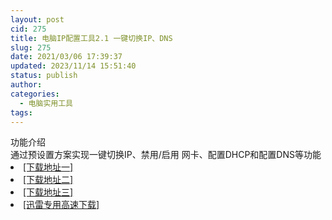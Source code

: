 ```yaml
---
layout: post
cid: 275
title: 电脑IP配置工具2.1 一键切换IP、DNS
slug: 275
date: 2021/03/06 17:39:37
updated: 2023/11/14 15:51:40
status: publish
author: 
categories: 
  - 电脑实用工具
tags: 
---
```



<div alt="潮男心博客 www.cnx0.com">
	<div>
		功能介绍
	</div>
	<div>
		通过预设置方案实现一键切换IP、禁用/启用 网卡、配置DHCP和配置DNS等功能
	</div>
	<li>
		<a href="http://116.255.150.52/soft/UploadFile/2021/210306ip.rar" target="_blank">[下载地址一]</a>
	</li>
	<li>
		<a href="http://116.255.169.220/soft/UploadFile/2021/210306ip.rar" target="_blank">[下载地址二]</a>
	</li>
	<li>
		<a href="http://dx.qqyewu.com/soft/UploadFile/2021/210306ip.rar" target="_blank">[下载地址三]</a>
	</li>
	<li>
		<a href="https://djblog.cn/soft/download.asp?softid=24672&amp;downid=9&amp;id=25525" target="_blank">[迅雷专用高速下载]</a>
	</li>
</div>
